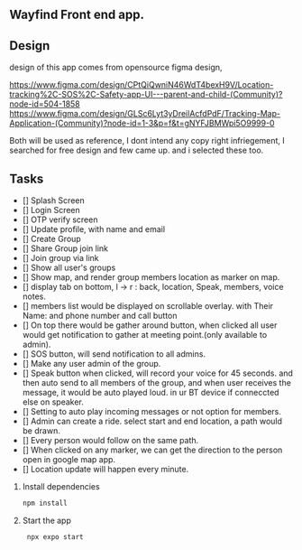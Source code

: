 ## Wayfind Front end app.


## Design

design of this app comes from opensource figma design, 

https://www.figma.com/design/CPtQiQwniN46WdT4bexH9V/Location-tracking%2C-SOS%2C-Safety-app-UI---parent-and-child-(Community)?node-id=504-1858
https://www.figma.com/design/GLSc6Lyt3yDreilAcfdPdF/Tracking-Map-Application-(Community)?node-id=1-3&p=f&t=gNYFJBMWpi5O9999-0

Both will be used as reference,
I dont intend any copy right infriegement, I searched for free design and few came up. and i selected these too.





## Tasks

- [] Splash Screen
- [] Login Screen
- [] OTP verify screen
- [] Update profile, with name and email
- [] Create Group
- [] Share Group join link
- [] Join group via link
- [] Show all user's groups
- [] Show map, and render group members location as marker on map.
- [] display tab on bottom, l -> r : back, location, Speak, members, voice notes.
- [] members list would be displayed on scrollable overlay. with Their Name: and phone number and call button
- [] On top there would be gather around button, when clicked all user would get notification to gather at meeting point.(only available to admin).
- [] SOS button, will send notification to all admins.
- [] Make any user admin of the group.
- [] Speak button when clicked, will record your voice for 45 seconds. and then auto send to all members of the group, and when user receives the message, it would be auto played loud. in ur BT device if conneccted else on speaker.
- [] Setting to auto play incoming messages or not option for members.
- [] Admin can create a ride. select start and end location, a path would be drawn.
- [] Every person would follow on the same path.
- [] When clicked on any marker, we can get the direction to the person open in google map app.
- [] Location update will happen every minute.






1. Install dependencies

   ```bash
   npm install
   ```

2. Start the app

   ```bash
    npx expo start
   ```
